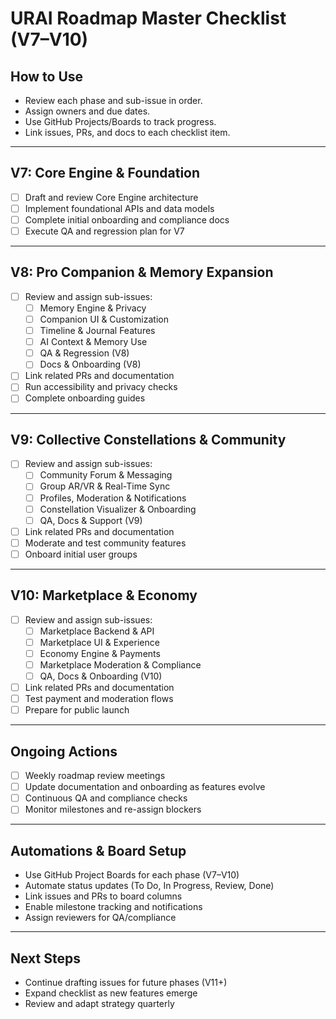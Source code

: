 # URAI Roadmap Master Checklist (V7–V10)

## How to Use
- Review each phase and sub-issue in order.
- Assign owners and due dates.
- Use GitHub Projects/Boards to track progress.
- Link issues, PRs, and docs to each checklist item.

---

## V7: Core Engine & Foundation
- [ ] Draft and review Core Engine architecture
- [ ] Implement foundational APIs and data models
- [ ] Complete initial onboarding and compliance docs
- [ ] Execute QA and regression plan for V7

---

## V8: Pro Companion & Memory Expansion
- [ ] Review and assign sub-issues:
    - [ ] Memory Engine & Privacy
    - [ ] Companion UI & Customization
    - [ ] Timeline & Journal Features
    - [ ] AI Context & Memory Use
    - [ ] QA & Regression (V8)
    - [ ] Docs & Onboarding (V8)
- [ ] Link related PRs and documentation
- [ ] Run accessibility and privacy checks
- [ ] Complete onboarding guides

---

## V9: Collective Constellations & Community
- [ ] Review and assign sub-issues:
    - [ ] Community Forum & Messaging
    - [ ] Group AR/VR & Real-Time Sync
    - [ ] Profiles, Moderation & Notifications
    - [ ] Constellation Visualizer & Onboarding
    - [ ] QA, Docs & Support (V9)
- [ ] Link related PRs and documentation
- [ ] Moderate and test community features
- [ ] Onboard initial user groups

---

## V10: Marketplace & Economy
- [ ] Review and assign sub-issues:
    - [ ] Marketplace Backend & API
    - [ ] Marketplace UI & Experience
    - [ ] Economy Engine & Payments
    - [ ] Marketplace Moderation & Compliance
    - [ ] QA, Docs & Onboarding (V10)
- [ ] Link related PRs and documentation
- [ ] Test payment and moderation flows
- [ ] Prepare for public launch

---

## Ongoing Actions
- [ ] Weekly roadmap review meetings
- [ ] Update documentation and onboarding as features evolve
- [ ] Continuous QA and compliance checks
- [ ] Monitor milestones and re-assign blockers

---

## Automations & Board Setup
- Use GitHub Project Boards for each phase (V7–V10)
- Automate status updates (To Do, In Progress, Review, Done)
- Link issues and PRs to board columns
- Enable milestone tracking and notifications
- Assign reviewers for QA/compliance

---

## Next Steps
- Continue drafting issues for future phases (V11+)
- Expand checklist as new features emerge
- Review and adapt strategy quarterly
